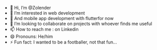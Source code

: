 - 👋 Hi, I’m @Zolender
- 👀 I’m interested in web development
- 🌱 And mobile app development with flutterfor now
- 💞️ I’m looking to collaborate on projects with whoever finds me useful
- 📫 How to reach me : on Linkedin
- 😄 Pronouns: He/him
- ⚡ Fun fact: I wanted to be a footballer, not that fun...

<!---
Zolender/Zolender is a ✨ special ✨ repository because its `README.md` (this file) appears on your GitHub profile.
You can click the Preview link to take a look at your changes.
--->
